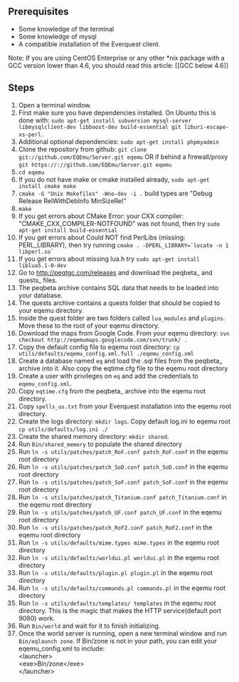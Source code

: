 Prerequisites
-------------

* Some knowledge of the terminal
* Some knowledge of mysql
* A compatible installation of the Everquest client.

Note:  If you are using CentOS Enterprise or any other *nix package with a GCC version lower than 4.6, you should read this article: [[GCC below 4.6]]

Steps
-----

1. Open a terminal window.
2. First make sure you have dependencies installed. On Ubuntu this is done with: `sudo apt-get install subversion mysql-server libmysqlclient-dev libboost-dev build-essential git liburi-escape-xs-perl`.
3. Additional optional dependencies: `sudo apt-get install phpmyadmin`
4. Clone the repository from github: `git clone git://github.com/EQEmu/Server.git eqemu` 
   OR if behind a firewall/proxy `git https://://github.com/EQEmu/Server.git eqemu`
5. `cd eqemu`
6. If you do not have make or cmake installed already, `sudo apt-get install cmake make`
7. `cmake -G "Unix Makefiles" -Wno-dev -i .`  build types are "Debug Release RelWithDebInfo MinSizeRel"
8. `make`
9. If you get errors about CMake Error: your CXX compiler: "CMAKE_CXX_COMPILER-NOTFOUND" was not found, then try  `sudo apt-get install build-essential`
10. If you get errors about Could NOT find PerlLibs (missing: PERL_LIBRARY), then try running ``cmake . -DPERL_LIBRARY=`locate -n 1 libperl.so` ``
11. If you get errors about missing lua.h try `sudo apt-get install liblua5.1-0-dev`
12. Go to http://peqtgc.com/releases and download the peqbeta_ and quests_ files.
13. The peqbeta archive contains SQL data that needs to be loaded into your database.
14. The quests archive contains a quests folder that should be copied to your eqemu directory.
15. Inside the quest folder are two folders called `lua_modules` and `plugins`. Move these to the root of your eqemu directory.
16. Download the maps from Google Code. From your eqemu directory: `svn checkout http://eqemumaps.googlecode.com/svn/trunk/ .`
17. Copy the default config file to eqemu root directory: `cp utils/defaults/eqemu_config.xml.full ./eqemu_config.xml`
18. Create a database named `eq` and load the .sql files from the peqbeta_ archive into it. Also copy the eqtime.cfg file to the eqemu root directory
19. Create a user with privileges on `eq` and add the credentials to `eqemu_config.xml`.
20. Copy `eqtime.cfg` from the peqbeta_ archive into the eqemu root directory.
21. Copy `spells_us.txt` from your Everquest installation into the eqemu root directory.
22. Create the logs directory: `mkdir logs`. 
    Copy default log.ini to eqemu root `cp utils/defaults/log.ini ./`
23. Create the shared memory directory: `mkdir shared`.
24. Run `Bin/shared_memory` to populate the shared directory
25. Run `ln -s utils/patches/patch_RoF.conf patch_RoF.conf` in the eqemu root directory
26. Run `ln -s utils/patches/patch_SoD.conf patch_SoD.conf` in the eqemu root directory
27. Run `ln -s utils/patches/patch_SoF.conf patch_SoF.conf` in the eqemu root directory
28. Run `ln -s utils/patches/patch_Titanium.conf patch_Titanium.conf` in the eqemu root directory
29. Run `ln -s utils/patches/patch_UF.conf patch_UF.conf` in the eqemu root directory
30. Run `ln -s utils/patches/patch_RoF2.conf patch_RoF2.conf` in the eqemu root directory
31. Run `ln -s utils/defaults/mime.types mime.types` in the eqemu root directory
32. Run `ln -s utils/defaults/worldui.pl worldui.pl` in the eqemu root directory
33. Run `ln -s utils/defaults/plugin.pl plugin.pl` in the eqemu root directory
34. Run `ln -s utils/defaults/commands.pl commands.pl` in the eqemu root directory
35. Run `ln -s utils/defaults/templates/ templates` in the eqemu root directory.  This is the magic that makes the HTTP service(default port 9080) work.
36. Run `Bin/world` and wait for it to finish initializing.
37. Once the world server is running, open a new terminal window and run `Bin/eqlaunch zone`. If Bin/zone is not in your path, you can edit your eqemu_config.xml to include:<br />
\<launcher><br />
\<exe>Bin/zone\</exe><br />
\</launcher><br />
